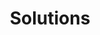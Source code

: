 ---
title: "Solutions"
description: "If you’re looking for a way to seamlessly integrate your ERP or accounting system and e-commerce website, you want to expand your business through a B2B trade store, or you’re in need of a top-quality e-commerce website to sell your products online, we have the solution for you."
menu: main
weight: 1
---